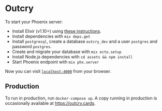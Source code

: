 # Outcry

To start your Phoenix server:

  * Install Elixir (v1.10+) using [these instructions](https://elixir-lang.org/install.html). 
  * Install dependencies with `mix deps.get`
  * Install `postgresql`, create a database `outcry_dev` and a user `postgres` and password `postgres`.
  * Create and migrate your database with `mix ecto.setup`
  * Install Node.js dependencies with `cd assets && npm install`
  * Start Phoenix endpoint with `mix phx.server`

Now you can visit [`localhost:4000`](http://localhost:4000) from your browser.

## Production

To run in production, run `docker-compose up`.
A copy running in production is occasionally available at <https://outcry.cards>.

